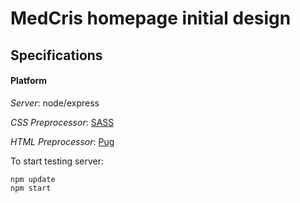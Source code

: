 # MedCris homepage initial design

## Specifications
#### Platform
*Server*: node/express

*CSS Preprocessor*: [SASS](https://sass-lang.com)

*HTML Preprocessor*: [Pug](https://pugjs.org/api/getting-started.html)

To start testing server:
```
npm update
npm start
```